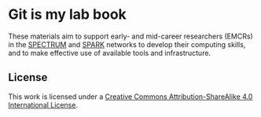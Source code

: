 # Git is my lab book

These materials aim to support
early- and mid-career researchers (EMCRs) in the
[SPECTRUM](https://www.spectrum.edu.au/) and [SPARK](https://www.spark.edu.au/) networks to develop their computing skills, and to make effective use of available tools and infrastructure.

## License

This work is licensed under a [Creative Commons Attribution-ShareAlike 4.0 International License](http://creativecommons.org/licenses/by-sa/4.0/).
